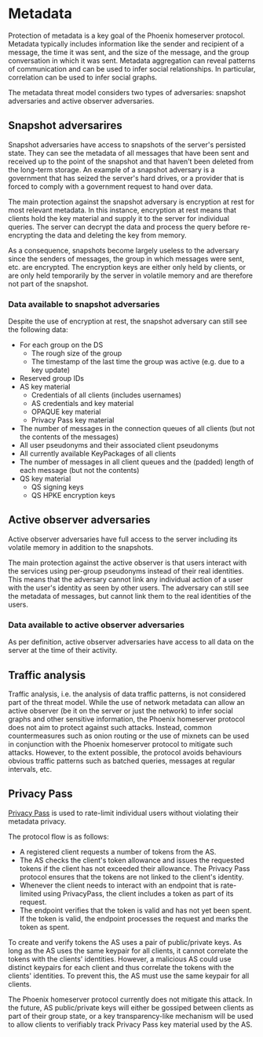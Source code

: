# Metadata

Protection of metadata is a key goal of the Phoenix homeserver protocol. Metadata typically includes information like the sender and recipient of a message, the time it was sent, and the size of the message, and the group conversation in which it was sent. Metadata aggregation can reveal patterns of communication and can be used to infer social relationships. In particular, correlation can be used to infer social graphs.

The metadata threat model considers two types of adversaries: snapshot adversaries and active observer adversaries.

## Snapshot adversarires

Snapshot adversaries have access to snapshots of the server's persisted state. They can see the metadata of all messages that have been sent and received up to the point of the snapshot and that haven't been deleted from the long-term storage. An example of a snapshot adversary is a government that has seized the server's hard drives, or a provider that is forced to comply with a government request to hand over data.

The main protection against the snapshot adversary is encryption at rest for most relevant metadata. In this instance, encryption at rest means that clients hold the key material and supply it to the server for individual queries. The server can decrypt the data and process the query before re-encrypting the data and deleting the key from memory.

As a consequence, snapshots become largely useless to the adversary since the senders of messages, the group in which messages were sent, etc. are encrypted. The encryption keys are either only held by clients, or are only held temporarily by the server in volatile memory and are therefore not part of the snapshot.

### Data available to snapshot adversaries

Despite the use of encryption at rest, the snapshot adversary can still see the following data:

- For each group on the DS
  - The rough size of the group
  - The timestamp of the last time the group was active (e.g. due to a key update)
- Reserved group IDs
- AS key material
  - Credentials of all clients (includes usernames)
  - AS credentials and key material
  - OPAQUE key material
  - Privacy Pass key material
- The number of messages in the connection queues of all clients (but not the contents of the messages)
- All user pseudonyms and their associated client pseudonyms
- All currently available KeyPackages of all clients
- The number of messages in all client queues and the (padded) length of each message (but not the contents)
- QS key material
  - QS signing keys
  - QS HPKE encryption keys

## Active observer adversaries

Active observer adversaries have full access to the server including its volatile memory in addition to the snapshots.

The main protection against the active observer is that users interact with the services using per-group pseudonyms instead of their real identities. This means that the adversary cannot link any individual action of a user with the user's identity as seen by other users. The adversary can still see the metadata of messages, but cannot link them to the real identities of the users.

### Data available to active observer adversaries

As per definition, active observer adversaries have access to all data on the server at the time of their activity.

## Traffic analysis

Traffic analysis, i.e. the analysis of data traffic patterns, is not considered part of the threat model. While the use of network metadata can allow an active observer (be it on the server or just the network) to infer social graphs and other sensitive information, the Phoenix homeserver protocol does not aim to protect against such attacks. Instead, common countermeasures such as onion routing or the use of mixnets can be used in conjunction with the Phoenix homeserver protocol to mitigate such attacks. However, to the extent possible, the protocol avoids behaviours obvious traffic patterns such as batched queries, messages at regular intervals, etc.

## Privacy Pass

[Privacy Pass](https://datatracker.ietf.org/doc/draft-ietf-privacypass-batched-tokens/) is used to rate-limit individual users without violating their metadata privacy.

The protocol flow is as follows:

- A registered client requests a number of tokens from the AS.
- The AS checks the client's token allowance and issues the requested tokens if the client has not exceeded their allowance. The Privacy Pass protocol ensures that the tokens are not linked to the client's identity.
- Whenever the client needs to interact with an endpoint that is rate-limited using PrivacyPass, the client includes a token as part of its request.
- The endpoint verifies that the token is valid and has not yet been spent. If the token is valid, the endpoint processes the request and marks the token as spent.

To create and verify tokens the AS uses a pair of public/private keys. As long as the AS uses the same keypair for all clients, it cannot correlate the tokens with the clients' identities. However, a malicious AS could use distinct keypairs for each client and thus correlate the tokens with the clients' identities. To prevent this, the AS must use the same keypair for all clients.

The Phoenix homeserver protocol currently does not mitigate this attack. In the future, AS public/private keys will either be gossiped between clients as part of their group state, or a key transparency-like mechanism will be used to allow clients to verifiably track Privacy Pass key material used by the AS.
